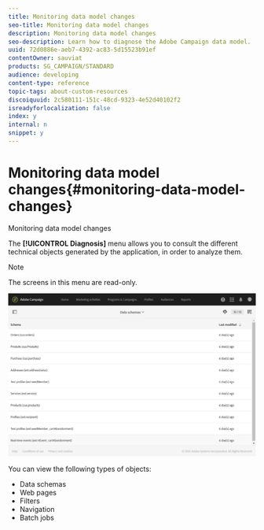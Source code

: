 ```yaml
---
title: Monitoring data model changes
seo-title: Monitoring data model changes
description: Monitoring data model changes
seo-description: Learn how to diagnose the Adobe Campaign data model.
uuid: 72d0886e-aeb7-4392-ac83-5d15523b91ef
contentOwner: sauviat
products: SG_CAMPAIGN/STANDARD
audience: developing
content-type: reference
topic-tags: about-custom-resources
discoiquuid: 2c580111-151c-48cd-9323-4e52d40102f2
isreadyforlocalization: false
index: y
internal: n
snippet: y
---
```


# Monitoring data model changes{#monitoring-data-model-changes}

Monitoring data model changes

The **[!UICONTROL Diagnosis]** menu allows you to consult the different technical objects generated by the application, in order to analyze them.

>[!NOTE]
>
>The screens in this menu are read-only.

![](assets/diagnostic.png)

You can view the following types of objects:

* Data schemas
* Web pages
* Filters
* Navigation
* Batch jobs

